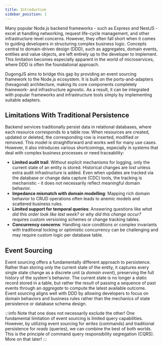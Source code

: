 ```yaml
---
title: Introduction
sidebar_position: 1
---
```


Many popular Node.js backend frameworks - such as Express and NestJS - excel at handling networking, request life-cycle management, and other infrastructure-level concerns. However, they often fall short when it comes to guiding developers in structuring complex business logic. Concepts central to domain-driven design (DDD), such as aggregates, domain events, entities and value objects, are left entirely up to the developer to implement. This limitation becomes especially apparent in the world of microservices, where DDD is often the foundational approach.

DugongJS aims to bridge this gap by providing an event sourcing framework to the Node.js ecosystem. It is built on the ports-and-adapters (hexagonal) architecture, making its core components completely framework- and infrastructure agnostic. As a result, it can be integrated with popular frameworks and infrastructure tools simply by implementing suitable adapters.

## Limitations With Traditional Persistence

Backend services traditionally persist data in relational databases, where each resource corresponds to a table row. When resources are created, updated or deleted, the corresponding row is inserted, modified or removed. This model is straightforward and works well for many use cases. However, it also introduces various shortcomings, especially in systems that deal with complex business processes or need traceability:

- **Limited audit trail**: Without explicit mechanisms for logging, only the current state of an entity is stored. Historical changes are lost unless extra audit infrastructure is added. Even when updates are tracked via the database or change data capture (CDC) tools, the tracking is mechanistic - it does not necessarily reflect meaningful domain behavior.
- **Impedance mismatch with domain modelling**: Mapping rich domain behavior to CRUD operations often leads to anemic models and scattered business rules.
- **Limited support for temporal queries**: Answering questions like _what did this order look like last week?_ or _why did this change occur?_ requires custom versioning schemes or change tracking tables.
- **Concurrency concerns**: Handling race conditions or complex invariants with traditional locking or optimistic concurrency can be challenging and may require custom logic per database table.

## Event Sourcing

Event sourcing offers a fundamentally different approach to persistence. Rather than storing only the current state of the entity, it captures every single state change as a discrete unit (a _domain event_), preserving the full history of the system's behavior. The current state is no longer a static record stored in a table, but rather the result of passing a sequence of past events through an _aggregate_ to compute the latest available outcome. Event sourcing aligns well with DDD by allowing developers to focus on domain behaviors and business rules rather than the mechanics of state persistence or database schema design.

:::info
Note that one does not necessarily exclude the other! One fundamental limitation of event sourcing is limited query capabilities. However, by utilizing event sourcing for _writes_ (commands) and traditional persistence for _reads_ (queries), we can combine the best of both worlds. This is the principle of command query responsibility segregation (CQRS). More on that later!
:::
